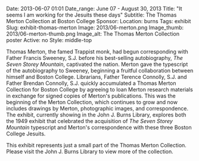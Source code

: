 Date: 2013-06-07 01:01 
Date_range: June 07 - August 30, 2013
Title: "It seems I am working for the Jesuits these days"
Subtitle: The Thomas Merton Collection at Boston College 
Sponsor:
Location: burns
Tags: exhibit
Slug: exhibit-thomas-merton 
Image: 2013/06-merton.png
Image_thumb: 2013/06-merton-thumb.png
Image_alt: The Thomas Merton Collection poster
Active: no
Style: middle-top

<p>Thomas Merton, the famed Trappist monk, had begun corresponding with Father Francis Sweeney, S.J. before his best-selling autobiography, <em>The Seven Storey Mountain</em>, captivated the nation. Merton gave the typescript of the autobiography to Sweeney, beginning a fruitful collaboration between himself and Boston College. Librarians, Father Terence Connolly, S.J. and Father Brendan Connolly, S.J. quickly accumulated a Thomas Merton Collection for Boston College by agreeing to loan Merton research materials in exchange for signed copies of Merton's publications. This was the beginning of the Merton Collection, which continues to grow and now includes drawings by Merton, photographic images, and correspondence. The exhibit, currently showing in the John J. Burns Library, explores both the 1949 exhibit that celebrated the acquisition of <em>The Seven Storey Mountain</em> typescript and Merton's correspondence with these three Boston College Jesuits.</p>
<p>This exhibit represents just a small part of the Thomas Merton Collection. Please visit the John J. Burns Library to view more of the collection.</p>

<!--

Active:
  Yes (will appear on Exhibit's homepage)
  No (will not appear on Exhibit's homepage, but will appear in archives)

Gallery locations: 
  Burns Library (burns)
  Theology and Ministry Library (tml)
  O'Neill Level One (lvl1)
  O'Neill Level Three (lvl3)
  O'Neill Reading Room (reading)
  O'Neill Reading Room Back Wall (backwall)
  O'Neill Lobby (lobby)
  History Dept, Stokes Hall (stokes)
  Bapst Exhibits (bapsts)
  Archived Bapst Exhibits (bapstsarchive)
  
Need spaces for:

  Virtual Exhibits (virtual)
  Tip O'Neill (tiponeill)

Style:
  Poster on left, text on right (default)
  Poster on right, text on left (right)
  Poster large, centered above text (middle_top)
  Poster large, centered below text (middle_down)

-->

